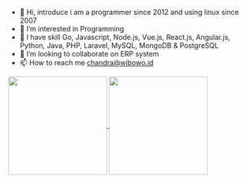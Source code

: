 - 👋 Hi, introduce i am a programmer since 2012 and using linux since 2007
- 👀 I’m interested in Programming
- 🌱 I have skill Go, Javascript, Node.js, Vue.js, React.js, Angular.js, Python, Java, PHP, Laravel, MySQL, MongoDB & PostgreSQL
- 💞️ I’m looking to collaborate on ERP system
- 📫 How to reach me chandra@wibowo.id

<!---
wibowo-id/wibowo-id is a ✨ special ✨ repository because its `README.md` (this file) appears on your GitHub profile.
You can click the Preview link to take a look at your changes.
--->
<!--<picture>
  <source
    srcset="https://github-readme-stats.vercel.app/api?username=wibowo-id&show_icons=true&theme=tokyonight"
    media="(prefers-color-scheme: dark)"
  />
  <source
    srcset="https://github-readme-stats.vercel.app/api?username=wibowo-id&show_icons=true&theme=tokyonight"
    media="(prefers-color-scheme: dark), (prefers-color-scheme: no-preference)"
  />
  <img src="https://github-readme-stats.vercel.app/api?username=wibowo-id&show_icons=true&theme=tokyonight" />
</picture>

<picture>
  <source
    srcset="https://github-readme-stats.vercel.app/api/top-langs/?username=wibowo-id&layout=compact&show_icons=true&theme=tokyonight"
    media="(prefers-color-scheme: dark)"
  />
  <source
    srcset="https://github-readme-stats.vercel.app/api/top-langs/?username=wibowo-id&layout=compact&show_icons=true&theme=tokyonight"
    media="(prefers-color-scheme: dark), (prefers-color-scheme: no-preference)"
  />
  <img src="https://github-readme-stats.vercel.app/api/top-langs/?username=wibowo-id&layout=compact&show_icons=true&theme=tokyonight" />
</picture> -->


<a href="https://github.com/wibowo-id/github-readme-stats">
  <img height=200 align="center" src="https://github-readme-stats.vercel.app/api?username=wibowo-id&show_icons=true&theme=tokyonight" />
</a>
<a href="https://github.com/wibowo-id/convoychat">
  <img height=200 align="center" src="https://github-readme-stats.vercel.app/api/top-langs/?username=wibowo-id&layout=compact&show_icons=true&theme=tokyonight" />
</a>
